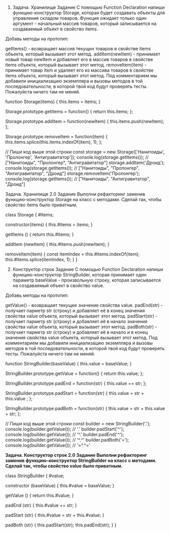 1.  Задача. Хранилище
Задание
С помощью Function Declaration напиши функцию-конструктор Storage, которая будет создавать объекты для управления складом товаров. Функция ожидает только один аргумент - начальный массив товаров, который записывается на создаваемый объект в свойство items.

Добавь методы на прототип:

getItems() - возвращает массив текущих товаров в свойстве items объекта, который вызывает этот метод.
addItem(newItem) - принимает новый товар newItem и добавляет его в массив товаров в свойстве items объекта, который вызывает этот метод.
removeItem(item) - принимает товар item и удаляет его из массива товаров в свойстве items объекта, который вызывает этот метод.
Под комментарием мы добавили инициализацию экземпляра и вызовы методов в той последовательности, в которой твой код будут проверять тесты. Пожалуйста ничего там не меняй.

function Storage(items) {
   this.items = items;
 }
 
 Storage.prototype.getItems = function() {
  return this.items; 
 };

 Storage.prototype.addItem = function(newItem) {
  this.items.push(newItem); 
 };

 Storage.prototype.removeItem = function(item) {
  this.items.splice(this.items.indexOf(item), 1);
};


// Пиши код выше этой строки
const storage = new Storage(['Нанитоиды', 'Пролонгер', 'Антигравитатор']);
console.log(storage.getItems()); // ["Нанитоиды", "Пролонгер", "Антигравитатор"]
storage.addItem('Дроид');
console.log(storage.getItems()); // ["Нанитоиды", "Пролонгер", "Антигравитатор", "Дроид"]
storage.removeItem('Пролонгер');
console.log(storage.getItems()); // ["Нанитоиды", "Антигравитатор", "Дроид"]


Задача. Хранилище 2.0
Задание
Выполни рефакторинг заменив функцию-конструктор Storage на класс с методами. Сделай так, чтобы свойство items было приватным.

class Storage {
  #items;
  
  constructor(items) {
    this.#items = items; 
  }
  
  getItems () {
    return this.#items; 
  }
  
  addItem (newItem) {
    this.#items.push(newItem); 
  }
  
  removeItem(item) {
    const itemIndex = this.#items.indexOf(item);
    this.#items.splice(itemIndex, 1);
  }
}



2.  Конструктор строк
Задание
С помощью Function Declaration напиши функцию-конструктор StringBuilder, которая принимает один параметр baseValue - произвольную строку, которая записывается на создаваемый объект в свойство value.

Добавь методы на прототип:

getValue() - возвращает текущее значение свойства value.
padEnd(str) - получает парметр str (строку) и добавляет её в конец значения свойства value объекта, который вызывает этот метод.
padStart(str) - получает парметр str (строку) и добавляет её в начало значения свойства value объекта, который вызывает этот метод.
padBoth(str) - получает парметр str (строку) и добавляет её в начало и в конец значения свойства value объекта, который вызывает этот метод.
Под комментарием мы добавили инициализацию экземпляра и вызовы методов в той последовательности, в которой твой код будут проверять тесты. Пожалуйста ничего там не меняй.

function StringBuilder(baseValue) {
  this.value = baseValue;
}

StringBuilder.prototype.getValue = function() {
  return this.value;
};

StringBuilder.prototype.padEnd = function(str) {
  this.value += str;
};

StringBuilder.prototype.padStart = function(str) {
   this.value = str + this.value ;
};

StringBuilder.prototype.padBoth = function(str) {
  this.value = str + this.value + str;
};


// Пиши код выше этой строки
const builder = new StringBuilder('.');
console.log(builder.getValue()); // '.'
builder.padStart('^');
console.log(builder.getValue()); // '^.'
builder.padEnd('^');
console.log(builder.getValue()); // '^.^'
builder.padBoth('=');
console.log(builder.getValue()); // '=^.^='


**Задача. Конструктор строк 2.0
Задание
Выполни рефакторинг заменив функцию-конструктор StringBuilder на класс с методами. Сделай так, чтобы свойство value было приватным.**

class StringBuilder {
   #value;
  
   constructor (baseValue) {
       this.#value = baseValue;
   }
  
   getValue () {
      return this.#value; 
   }
  
   padEnd (str) {
      this.#value += str;
   }
  
   padStart (str) {
      this.#value = str + this.#value;
   }
  
   padBoth (str) {
      this.padStart(str);
      this.padEnd(str); 
   }
}

